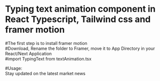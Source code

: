 # Typing text animation component in React Typescript, Tailwind css and framer motion
#The first step is to install framer motion </br>
#Download, Rename the folder to Framer, move it to App Directory in your React/Next Application </br> 
#import TypingText from textAnimation.tsx </br>

#Usage: </br>
<TypingText className='text-2xl'>Stay updated on the latest market news </TypingText> </br>
